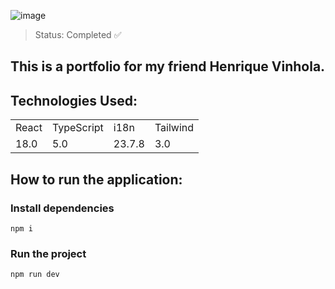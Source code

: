 ![image](https://github.com/bolodissenoura/henrique_vinhola/assets/107739590/a50b0132-7dbc-4fb6-a018-7167a3fae15c)

> Status: Completed ✅

## This is a portfolio for my friend Henrique Vinhola.

## Technologies Used: 

<table> 
  <tr>
    <td>React</td>
    <td>TypeScript</td>
    <td>i18n</td>
    <td>Tailwind</td>
  </tr>
  <tr>
    <td>18.0</td>
    <td>5.0</td>
    <td>23.7.8</td>
    <td>3.0</td>
  </tr>
</table>

## How to run the application: 

### Install dependencies

```
npm i
```

### Run the project

```
npm run dev
```
